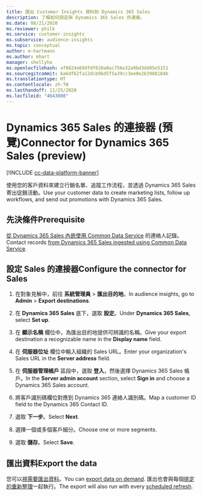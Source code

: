 ```yaml
---
title: 匯出 Customer Insights 資料到 Dynamics 365 Sales
description: 了解如何設定與 Dynamics 365 Sales 的連接。
ms.date: 08/21/2020
ms.reviewer: philk
ms.service: customer-insights
ms.subservice: audience-insights
ms.topic: conceptual
author: m-hartmann
ms.author: mhart
manager: shellyha
ms.openlocfilehash: af0824e69dfdf620a0ac756e32a9bd3dd85e5151
ms.sourcegitcommit: 6a6df62fa12dcb9bd5f5a39cc3ee0e2b3988184b
ms.translationtype: HT
ms.contentlocale: zh-TW
ms.lasthandoff: 11/25/2020
ms.locfileid: "4643808"
---
```

# <a name="connector-for-dynamics-365-sales-preview"></a><span data-ttu-id="ff19c-103">Dynamics 365 Sales 的連接器 (預覽)</span><span class="sxs-lookup"><span data-stu-id="ff19c-103">Connector for Dynamics 365 Sales (preview)</span></span>

[!INCLUDE [cc-data-platform-banner](../includes/cc-data-platform-banner.md)]

<span data-ttu-id="ff19c-104">使用您的客戶資料來建立行銷名單、追蹤工作流程，並透過 Dynamics 365 Sales 寄出促銷活動。</span><span class="sxs-lookup"><span data-stu-id="ff19c-104">Use your customer data to create marketing lists, follow up workflows, and send out promotions with Dynamics 365 Sales.</span></span>

## <a name="prerequisite"></a><span data-ttu-id="ff19c-105">先決條件</span><span class="sxs-lookup"><span data-stu-id="ff19c-105">Prerequisite</span></span>

<span data-ttu-id="ff19c-106">[從 Dynamics 365 Sales 內嵌使用 Common Data Service](connect-power-query.md) 的連絡人記錄。</span><span class="sxs-lookup"><span data-stu-id="ff19c-106">Contact records [from Dynamics 365 Sales ingested using Common Data Service](connect-power-query.md).</span></span>

## <a name="configure-the-connector-for-sales"></a><span data-ttu-id="ff19c-107">設定 Sales 的連接器</span><span class="sxs-lookup"><span data-stu-id="ff19c-107">Configure the connector for Sales</span></span>

1. <span data-ttu-id="ff19c-108">在對象見解中，前往 **系統管理員** > **匯出目的地**。</span><span class="sxs-lookup"><span data-stu-id="ff19c-108">In audience insights, go to **Admin** > **Export destinations**.</span></span>

1. <span data-ttu-id="ff19c-109">在 **Dynamics 365 Sales** 底下，選取 **設定**。</span><span class="sxs-lookup"><span data-stu-id="ff19c-109">Under **Dynamics 365 Sales**, select **Set up**.</span></span>

1. <span data-ttu-id="ff19c-110">在 **顯示名稱** 欄位中，為匯出目的地提供可辨識的名稱。</span><span class="sxs-lookup"><span data-stu-id="ff19c-110">Give your export destination a recognizable name in the **Display name** field.</span></span>

1. <span data-ttu-id="ff19c-111">在 **伺服器位址** 欄位中輸入組織的 Sales URL。</span><span class="sxs-lookup"><span data-stu-id="ff19c-111">Enter your organization's Sales URL in the **Server address** field.</span></span>

1. <span data-ttu-id="ff19c-112">在 **伺服器管理帳戶** 區段中，選取 **登入**，然後選擇 Dynamics 365 Sales 帳戶。</span><span class="sxs-lookup"><span data-stu-id="ff19c-112">In the **Server admin account** section, select **Sign in** and choose a Dynamics 365 Sales account.</span></span>

1. <span data-ttu-id="ff19c-113">將客戶識別碼欄位對應到 Dynamics 365 連絡人識別碼。</span><span class="sxs-lookup"><span data-stu-id="ff19c-113">Map a customer ID field to the Dynamics 365 Contact ID.</span></span>

1. <span data-ttu-id="ff19c-114">選取 **下一步**。</span><span class="sxs-lookup"><span data-stu-id="ff19c-114">Select **Next**.</span></span>

1. <span data-ttu-id="ff19c-115">選擇一個或多個客戶細分。</span><span class="sxs-lookup"><span data-stu-id="ff19c-115">Choose one or more segments.</span></span>

1. <span data-ttu-id="ff19c-116">選取 **儲存**。</span><span class="sxs-lookup"><span data-stu-id="ff19c-116">Select **Save**.</span></span>

## <a name="export-the-data"></a><span data-ttu-id="ff19c-117">匯出資料</span><span class="sxs-lookup"><span data-stu-id="ff19c-117">Export the data</span></span>

<span data-ttu-id="ff19c-118">您可以[視需要匯出資料](export-destinations.md)。</span><span class="sxs-lookup"><span data-stu-id="ff19c-118">You can [export data on demand](export-destinations.md).</span></span> <span data-ttu-id="ff19c-119">匯出也會與每個[排定的重新整理](system.md#schedule-tab)一起執行。</span><span class="sxs-lookup"><span data-stu-id="ff19c-119">The export will also run with every [scheduled refresh](system.md#schedule-tab).</span></span>

